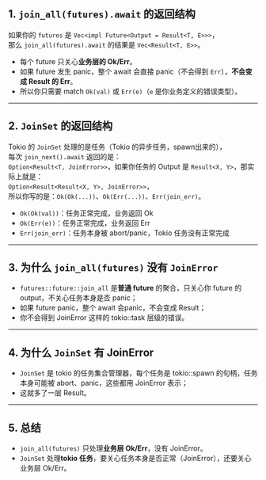 ## 1. `join_all(futures).await` 的返回结构

如果你的 `futures` 是 `Vec<impl Future<Output = Result<T, E>>>`，  
那么 `join_all(futures).await` 的结果是 `Vec<Result<T, E>>`。

- 每个 future 只关心**业务层的 Ok/Err**。
- 如果 future 发生 panic，整个 await 会直接 panic（不会得到 `Err`），**不会变成 Result 的 Err**。
- 所以你只需要 match `Ok(val)` 或 `Err(e)`（`e` 是你业务定义的错误类型）。

---

## 2. `JoinSet` 的返回结构

Tokio 的 `JoinSet` 处理的是任务（Tokio 的异步任务，spawn出来的），  
每次 `join_next().await` 返回的是：  
`Option<Result<T, JoinError>>`，如果你任务的 Output 是 `Result<X, Y>`，那实际上就是：  
`Option<Result<Result<X, Y>, JoinError>>`，  
所以你写的是：`Ok(Ok(...))`、`Ok(Err(...))`、`Err(join_err)`。

- `Ok(Ok(val))`：任务正常完成，业务返回 Ok
- `Ok(Err(e))`：任务正常完成，业务返回 Err
- `Err(join_err)`：任务本身被 abort/panic，Tokio 任务没有正常完成

---

## 3. 为什么 `join_all(futures)` 没有 `JoinError`

- `futures::future::join_all` 是**普通 future** 的聚合，只关心你 future 的 output，不关心任务本身是否 panic；
- 如果 future panic，整个 await 会panic，不会变成 Result；
- 你不会得到 JoinError 这样的 tokio::task 层级的错误。

---

## 4. 为什么 `JoinSet` 有 JoinError

- `JoinSet` 是 tokio 的任务集合管理器，每个任务是 tokio::spawn 的句柄，任务本身可能被 abort、panic，这些都用 JoinError 表示；
- 这就多了一层 Result。

---

## 5. 总结

- `join_all(futures)` 只处理**业务层 Ok/Err**，没有 JoinError。
- `JoinSet` 处理**tokio 任务**，要关心任务本身是否正常（JoinError），还要关心业务层 Ok/Err。
